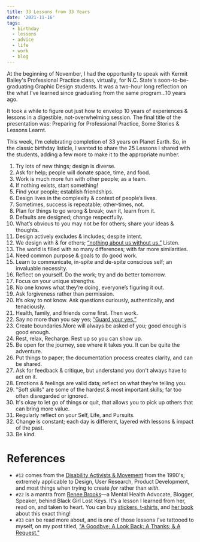 ```yaml
---
title: 33 Lessons from 33 Years
date: '2021-11-16'
tags:
  - birthday
  - lessons
  - advice
  - life
  - work
  - blog
---
```

At the beginning of November, I had the opportunity to speak with Kermit Bailey's Professional Practice class, virtually, for N.C. State's soon-to-be-graduating Graphic Design students. It was a two-hour long reflection on the what I've learned since graduating from the same program...10 years ago.

It took a while to figure out just how to envelop 10 years of experiences & lessons in a digestible, not-overwhelming session. The final title of the presentation was: Preparing for Professional Practice, Some Stories & Lessons Learnt.

This week, I'm celebrating completion of 33 years on Planet Earth. So, in the classic birthday listicle, I wanted to share the 25 Lessons I shared with the students, adding a few more to make it to the appropriate number.

1. Try lots of new things; design is diverse.
2. Ask for help; people will donate  space, time, and food.
3. Work is much more fun with other people; as a team.
4. If nothing exists, start something!
5. Find your people; establish friendships.
6. Design lives in the complexity & context of people’s lives.
7. Sometimes, success is repeatable; other-times, not.
8. Plan for things to go wrong & break; own it, learn from it.
9. Defaults are designed; change respectfully.
10. What’s obvious to you may not be for others; share your ideas & thoughts.
11. Design actively excludes & includes; despite intent.
12. We design with & for others; [“nothing about us without us.”](https://en.wikipedia.org/wiki/Nothing_About_Us_Without_Us) Listen.
13. The world is filled with so many differences; with far more similarities.
14. Need common purpose & goals to do good work.
15. Learn to communicate, in-spite and de-spite conscious self; an invaluable necessity.
16. Reflect on yourself. Do the work; try and do better tomorrow.
17. Focus on your unique strengths.
18. No one knows what they’re doing, everyone’s figuring it out.
19. Ask forgiveness rather than permission.
20. It’s okay to not know. Ask questions curiously, authentically, and tenaciously.
21. Health, family, and friends come first. Then work.
22. Say no more than you say yes; [“Guard your yes.”](https://blackgirllostkeys.com/adhd/how-to-guard-your-yes/)
23. Create boundaries.More will always be asked of you; good enough is good enough.
24. Rest, relax, Recharge. Rest up so you can show up.
25. Be open for the journey, see where it takes you. It can be quite the adventure.
26. Put things to paper; the documentation process creates clarity, and can be shared.
27. Ask for feedback & critique, but understand you don't always have to act on it.
28. Emotions & feelings are valid data; reflect on what they're telling you.
29. "Soft skills" are some of the hardest & most important skills; far too often disregarded or ignored.
30. It's okay to let go of things or quit, that allows you to pick up others that can bring more value.
31. Regularly reflect on your Self, Life, and Pursuits.
32. Change is constant; each day is different, layered with lessons & impact of the past.  
33. Be kind.

# References
- `#12` comes from the [Disability Activists & Movement](https://en.wikipedia.org/wiki/Nothing_About_Us_Without_Us) from the 1990's; extremely applicable to Design, User Research, Product Development, and most things when trying to create _for_ rather than _with._
- `#22` is a mantra from [Renee Brooks](https://www.linkedin.com/in/blackgirllostkeys/)—a Mental Health Advocate, Blogger, Speaker, behind Black Girl Lost Keys. It's a lesson I learned from her, read on, and taken to heart. You can buy [stickers, t-shirts,](https://blackgirllostkeys.com/?s=guard+your+yes&post_type=product) and [her book](https://blackgirllostkeys.com/product/time-to-guard-your-yes-bundle/) about this exact thing!
- `#33` can be read more about, and is one of those lessons I've tattooed to myself, on my post titled, ["A Goodbye; A Look Back; A Thanks; & A Request."](https://www.linkedin.com/pulse/goodbye-look-back-thanks-request-jonathan-stephens/)
